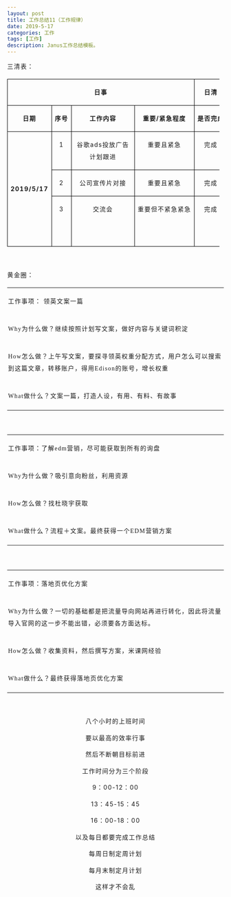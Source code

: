 ```yaml
---
layout: post
title: 工作总结11（工作规律）
date: 2019-5-17
categories: 工作
tags: [工作]
description: Janus工作总结模板。
---
```

<p style="letter-spacing: 1.5px; line-height: 1.75em;">
    <span style="font-size: 14px;">三清表：</span>
</p>
<table cellspacing="0" cellpadding="0" style="width: 494px;">
    <tbody>
        <tr style=";height:24px" class="firstRow">
            <td width="333" nowrap="" colspan="4" valign="top" style="border: 1px solid windowtext; padding: 0px 7px;" height="24">
                <p style="text-align: center; letter-spacing: 1.5px; line-height: 1.75em;">
                    <span style="font-size: 14px;"><strong>日事</strong></span>
                </p>
            </td>
            <td width="54" nowrap="" valign="top" style="border-top: 1px solid windowtext; border-right: 1px solid windowtext; border-bottom: 1px solid windowtext; border-image: initial; border-left: none; padding: 0px 7px;" height="24">
                <p style="text-align: center; letter-spacing: 1.5px; line-height: 1.75em;">
                    <span style="font-size: 14px;"><strong>日清</strong></span>
                </p>
            </td>
            <td width="166" nowrap="" valign="top" style="border-top: 1px solid windowtext; border-right: 1px solid windowtext; border-bottom: 1px solid windowtext; border-image: initial; border-left: none; padding: 0px 7px;" height="24">
                <p style="text-align: center; letter-spacing: 1.5px; line-height: 1.75em;">
                    <span style="font-size: 14px;"><strong>日高</strong></span>
                </p>
            </td>
        </tr>
        <tr style=";height:21px">
            <td width="85" nowrap="" valign="top" style="border-right: 1px solid windowtext; border-bottom: 1px solid windowtext; border-left: 1px solid windowtext; border-image: initial; border-top: none; padding: 0px 7px;" height="21">
                <p style="text-align: center; letter-spacing: 1.5px; line-height: 1.75em;">
                    <span style="font-size: 14px;"><strong>日期</strong></span>
                </p>
            </td>
            <td width="30" nowrap="" valign="top" style="border-top: none; border-left: none; border-bottom: 1px solid windowtext; border-right: 1px solid windowtext; padding: 0px 7px;" height="21">
                <p style="text-align: center; letter-spacing: 1.5px; line-height: 1.75em;">
                    <span style="font-size: 14px;"><strong>序号</strong></span>
                </p>
            </td>
            <td width="132" nowrap="" valign="top" style="border-top: none; border-left: none; border-bottom: 1px solid windowtext; border-right: 1px solid windowtext; padding: 0px 7px;" height="21">
                <p style="text-align: center; letter-spacing: 1.5px; line-height: 1.75em;">
                    <span style="font-size: 14px;"><strong>工作内容</strong></span>
                </p>
            </td>
            <td width="87" nowrap="" valign="top" style="border-top: none; border-left: none; border-bottom: 1px solid windowtext; border-right: 1px solid windowtext; padding: 0px 7px;" height="21">
                <p style="text-align: center; letter-spacing: 1.5px; line-height: 1.75em;">
                    <span style="font-size: 14px;"><strong>重要/紧急程度</strong></span>
                </p>
            </td>
            <td width="54" nowrap="" valign="top" style="border-top: none; border-left: none; border-bottom: 1px solid windowtext; border-right: 1px solid windowtext; padding: 0px 7px;" height="21">
                <p style="text-align: center; letter-spacing: 1.5px; line-height: 1.75em;">
                    <span style="font-size: 14px;"><strong>是否完成</strong></span>
                </p>
            </td>
            <td width="166" nowrap="" valign="top" style="border-top: none; border-left: none; border-bottom: 1px solid windowtext; border-right: 1px solid windowtext; padding: 0px 7px;" height="21">
                <p style="text-align: center; letter-spacing: 1.5px; line-height: 1.75em;">
                    <span style="font-size: 14px;"><strong>如何做得更好？</strong></span>
                </p>
            </td>
        </tr>
        <tr style=";height:21px">
            <td width="85" nowrap="" rowspan="3" style="border-right: 1px solid windowtext; border-bottom: 1px solid windowtext; border-left: 1px solid windowtext; border-image: initial; border-top: none; padding: 0px 7px;" height="21">
                <p style="text-align: center; letter-spacing: 1.5px; line-height: 1.75em;">
                    <span style="font-size: 14px;"><strong>2019/5/17</strong></span>
                </p>
            </td>
            <td width="30" valign="top" style="border-top: none; border-left: none; border-bottom: 1px solid windowtext; border-right: 1px solid windowtext; padding: 0px 7px;" height="21">
                <p style="text-align: center; letter-spacing: 1.5px; line-height: 1.75em;">
                    <span style="font-size: 14px;">1</span>
                </p>
            </td>
            <td width="132" valign="top" style="border-top: none; border-left: none; border-bottom: 1px solid windowtext; border-right: 1px solid windowtext; padding: 0px 7px;" height="21">
                <p style="text-align: center; letter-spacing: 1.5px; line-height: 1.75em;">
                    <span style="font-size: 14px;">谷歌ads投放广告计划跟进</span>
                </p>
            </td>
            <td width="87" nowrap="" valign="top" style="border-top: none; border-left: none; border-bottom: 1px solid windowtext; border-right: 1px solid windowtext; padding: 0px 7px;" height="21">
                <p style="text-align: center; letter-spacing: 1.5px; line-height: 1.75em;">
                    <span style="font-size: 14px;">重要且紧急</span>
                </p>
            </td>
            <td width="54" nowrap="" valign="top" style="border-top: none; border-left: none; border-bottom: 1px solid windowtext; border-right: 1px solid windowtext; padding: 0px 7px;" height="21">
                <p style="text-align: center; letter-spacing: 1.5px; line-height: 1.75em;">
                    <span style="font-size: 14px;">完成</span>
                </p>
            </td>
            <td width="166" valign="top" style="border-top: none; border-left: none; border-bottom: 1px solid windowtext; border-right: 1px solid windowtext; padding: 0px 7px;" height="21">
                <p style="letter-spacing: 1.5px; line-height: 1.75em;">
                    <span style="font-size: 14px;">五月二十七日看数据进行优化</span>
                </p>
            </td>
        </tr>
        <tr style=";height:21px">
            <td width="30" valign="top" style="border-top: none; border-left: none; border-bottom: 1px solid windowtext; border-right: 1px solid windowtext; padding: 0px 7px;" height="21">
                <p style="text-align: center; letter-spacing: 1.5px; line-height: 1.75em;">
                    <span style="font-size: 14px;">2</span>
                </p>
            </td>
            <td width="132" valign="top" style="border-top: none; border-left: none; border-bottom: 1px solid windowtext; border-right: 1px solid windowtext; padding: 0px 7px;" height="21">
                <p style="text-align: center; letter-spacing: 1.5px; line-height: 1.75em;">
                    <span style="font-size: 14px;">公司宣传片对接</span>
                </p>
            </td>
            <td width="87" nowrap="" valign="top" style="border-top: none; border-left: none; border-bottom: 1px solid windowtext; border-right: 1px solid windowtext; padding: 0px 7px;" height="21">
                <p style="text-align: center; letter-spacing: 1.5px; line-height: 1.75em;">
                    <span style="font-size: 14px;">重要且紧急</span>
                </p>
            </td>
            <td width="54" nowrap="" valign="top" style="border-top: none; border-left: none; border-bottom: 1px solid windowtext; border-right: 1px solid windowtext; padding: 0px 7px;" height="21">
                <p style="text-align: center; letter-spacing: 1.5px; line-height: 1.75em;">
                    <span style="font-size: 14px;">完成</span>
                </p>
            </td>
            <td width="166" valign="top" style="border-top: none; border-left: none; border-bottom: 1px solid windowtext; border-right: 1px solid windowtext; padding: 0px 7px;" height="21">
                <p style="text-align: center; letter-spacing: 1.5px; line-height: 1.75em;">
                    <span style="font-size: 14px;">英文解说词需要提供</span>
                </p>
            </td>
        </tr>
        <tr style=";height:21px">
            <td width="30" valign="top" style="border-top: none; border-left: none; border-bottom: 1px solid windowtext; border-right: 1px solid windowtext; padding: 0px 7px;" height="21">
                <p style="text-align: center; letter-spacing: 1.5px; line-height: 1.75em;">
                    <span style="font-size: 14px;">3</span>
                </p>
            </td>
            <td width="132" valign="top" style="border-top: none; border-left: none; border-bottom: 1px solid windowtext; border-right: 1px solid windowtext; padding: 0px 7px; word-break: break-all;" height="21">
                <p style="text-align: center; letter-spacing: 1.5px; line-height: 1.75em;">
                    <span style="font-size: 14px;">交流会</span>
                </p>
            </td>
            <td width="87" nowrap="" valign="top" style="border-top: none; border-left: none; border-bottom: 1px solid windowtext; border-right: 1px solid windowtext; padding: 0px 7px;" height="21">
                <p style="text-align: center; letter-spacing: 1.5px; line-height: 1.75em;">
                    <span style="font-size: 14px;">重要但不紧急紧急</span>
                </p>
            </td>
            <td width="54" nowrap="" valign="top" style="border-top: none; border-left: none; border-bottom: 1px solid windowtext; border-right: 1px solid windowtext; padding: 0px 7px;" height="21">
                <p style="text-align: center; letter-spacing: 1.5px; line-height: 1.75em;">
                    <span style="font-size: 14px;">完成</span>
                </p>
            </td>
            <td width="166" valign="top" style="border-top: none; border-left: none; border-bottom: 1px solid windowtext; border-right: 1px solid windowtext; padding: 0px 7px;" height="21">
                <p style="letter-spacing: 1.5px; line-height: 1.75em;">
                    <span style="font-size: 14px;">问：如何与长辈打好关系而又不显得唐突做作？</span>
                </p>
            </td>
        </tr>
    </tbody>
</table>
<p style="letter-spacing: 1.5px; line-height: 1.75em;">
    <span style="font-size: 14px;">&nbsp;</span>
</p>
<p style="letter-spacing: 1.5px; line-height: 1.75em;">
    <span style="font-size: 14px;">黄金圈：</span>
</p>
<table cellspacing="0" cellpadding="0" width="553">
    <tbody>
        <tr class="firstRow">
            <td width="553" valign="top" style="padding: 2px;">
                <p style="text-align: left; letter-spacing: 1.5px; line-height: 1.75em;">
                    <span style="font-family: 宋体; font-size: 14px;">工作事项： 领英文案一篇</span>
                </p>
            </td>
        </tr>
        <tr>
            <td width="553" valign="top" style="padding: 2px;">
                <p style="text-align: left; letter-spacing: 1.5px; line-height: 1.75em;">
                    <span style="font-family: 宋体; font-size: 14px;">Why为什么做？继续按照计划写文案，做好内容与关键词积淀</span>
                </p>
            </td>
        </tr>
        <tr>
            <td width="553" valign="top" style="padding: 2px;">
                <p style="text-align: left; letter-spacing: 1.5px; line-height: 1.75em;">
                    <span style="font-family: 宋体; font-size: 14px;">How怎么做？上午写文案，要探寻领英权重分配方式，用户怎么可以搜索到这篇文章，转移账户，得用Edison的账号，增长权重 </span>
                </p>
            </td>
        </tr>
        <tr>
            <td width="553" valign="top" style="padding: 2px;">
                <p style="text-align: left; letter-spacing: 1.5px; line-height: 1.75em;">
                    <span style="font-family: 宋体; font-size: 14px;">What做什么？文案一篇，打造人设，有用、有料、有故事</span>
                </p>
            </td>
        </tr>
    </tbody>
</table>
<p style="letter-spacing: 1.5px; line-height: 1.75em;">
    <span style="font-size: 14px;">&nbsp;</span>
</p>
<table cellspacing="0" cellpadding="0" width="553">
    <tbody>
        <tr class="firstRow">
            <td width="553" valign="top" style="padding: 2px;">
                <p style="text-align: left; letter-spacing: 1.5px; line-height: 1.75em;">
                    <span style="font-family: 宋体; font-size: 14px;">工作事项：了解edm营销，尽可能获取到所有的询盘</span>
                </p>
            </td>
        </tr>
        <tr>
            <td width="553" valign="top" style="padding: 2px;">
                <p style="text-align: left; letter-spacing: 1.5px; line-height: 1.75em;">
                    <span style="font-family: 宋体; font-size: 14px;">Why为什么做？吸引意向粉丝，利用资源</span>
                </p>
            </td>
        </tr>
        <tr>
            <td width="553" valign="top" style="padding: 2px;">
                <p style="text-align: left; letter-spacing: 1.5px; line-height: 1.75em;">
                    <span style="font-family: 宋体; font-size: 14px;">How怎么做？找杜晓宇获取</span>
                </p>
            </td>
        </tr>
        <tr>
            <td width="553" valign="top" style="padding: 2px;">
                <p style="text-align: left; letter-spacing: 1.5px; line-height: 1.75em;">
                    <span style="font-family: 宋体; font-size: 14px;">What做什么？流程＋文案。最终获得一个EDM营销方案</span>
                </p>
            </td>
        </tr>
    </tbody>
</table>
<p style="letter-spacing: 1.5px; line-height: 1.75em;">
    <span style="font-size: 14px;">&nbsp;</span>
</p>
<table cellspacing="0" cellpadding="0" width="553">
    <tbody>
        <tr class="firstRow">
            <td width="553" valign="top" style="padding: 2px;">
                <p style="text-align: left; letter-spacing: 1.5px; line-height: 1.75em;">
                    <span style="font-family: 宋体; font-size: 14px;">工作事项：落地页优化方案</span>
                </p>
            </td>
        </tr>
        <tr>
            <td width="553" valign="top" style="padding: 2px;">
                <p style="text-align: left; letter-spacing: 1.5px; line-height: 1.75em;">
                    <span style="font-family: 宋体; font-size: 14px;">Why为什么做？一切的基础都是把流量导向网站再进行转化，因此将流量导入官网的这一步不能出错，必须要各方面达标。</span>
                </p>
            </td>
        </tr>
        <tr>
            <td width="553" valign="top" style="padding: 2px;">
                <p style="text-align: left; letter-spacing: 1.5px; line-height: 1.75em;">
                    <span style="font-family: 宋体; font-size: 14px;">How怎么做？收集资料，然后撰写方案，米课网经验</span>
                </p>
            </td>
        </tr>
        <tr>
            <td width="553" valign="top" style="padding: 2px;">
                <p style="text-align: left; letter-spacing: 1.5px; line-height: 1.75em;">
                    <span style="font-family: 宋体; font-size: 14px;">What做什么？最终获得落地页优化方案</span>
                </p>
            </td>
        </tr>
    </tbody>
</table>
<p style="letter-spacing: 1.5px; line-height: 1.75em;">
    <span style="font-size: 14px;">&nbsp;</span>
</p>
<p style="letter-spacing: 1.5px; line-height: 1.75em; text-align: center;">
    <span style="font-size: 14px;">八个小时的上班时间</span>
</p>
<p style="letter-spacing: 1.5px; line-height: 1.75em; text-align: center;">
    <span style="font-size: 14px;">要以最高的效率行事</span>
</p>
<p style="letter-spacing: 1.5px; line-height: 1.75em; text-align: center;">
    <span style="font-size: 14px;">然后不断朝目标前进</span>
</p>
<p style="letter-spacing: 1.5px; line-height: 1.75em; text-align: center;">
    <span style="font-size: 14px;">工作时间分为三个阶段</span>
</p>
<p style="letter-spacing: 1.5px; line-height: 1.75em; text-align: center;">
    <span style="font-size: 14px;">9：00-12：00</span>
</p>
<p style="letter-spacing: 1.5px; line-height: 1.75em; text-align: center;">
    <span style="font-size: 14px;">13：45-15：45</span>
</p>
<p style="letter-spacing: 1.5px; line-height: 1.75em; text-align: center;">
    <span style="font-size: 14px;">16：00-18：00</span>
</p>
<p style="letter-spacing: 1.5px; line-height: 1.75em; text-align: center;">
    <span style="font-size: 14px;">以及每日都要完成工作总结</span>
</p>
<p style="letter-spacing: 1.5px; line-height: 1.75em; text-align: center;">
    <span style="font-size: 14px;">每周日制定周计划</span>
</p>
<p style="letter-spacing: 1.5px; line-height: 1.75em; text-align: center;">
    <span style="font-size: 14px;">每月末制定月计划</span>
</p>
<p style="letter-spacing: 1.5px; line-height: 1.75em; text-align: center;">
    <span style="font-size: 14px;">这样才不会乱</span>
</p>
<p>
    <br/>
</p>
